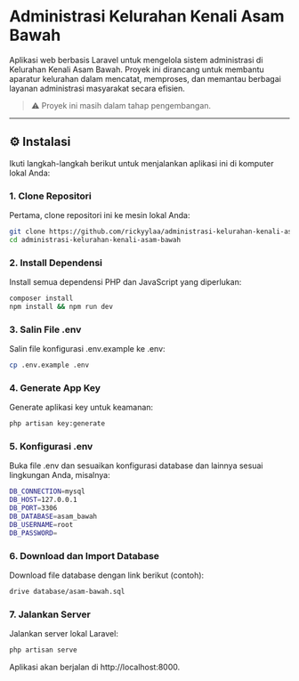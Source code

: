 # Administrasi Kelurahan Kenali Asam Bawah

Aplikasi web berbasis Laravel untuk mengelola sistem administrasi di Kelurahan Kenali Asam Bawah. Proyek ini dirancang untuk membantu aparatur kelurahan dalam mencatat, memproses, dan memantau berbagai layanan administrasi masyarakat secara efisien.

> ⚠️ Proyek ini masih dalam tahap pengembangan.

---

## ⚙️ Instalasi

Ikuti langkah-langkah berikut untuk menjalankan aplikasi ini di komputer lokal Anda:

### 1. Clone Repositori

Pertama, clone repositori ini ke mesin lokal Anda:

```bash
git clone https://github.com/rickyylaa/administrasi-kelurahan-kenali-asam-bawah.git
cd administrasi-kelurahan-kenali-asam-bawah
```

### 2. Install Dependensi

Install semua dependensi PHP dan JavaScript yang diperlukan:

```bash
composer install
npm install && npm run dev
```

### 3. Salin File .env

Salin file konfigurasi .env.example ke .env:

```bash
cp .env.example .env
```

### 4. Generate App Key

Generate aplikasi key untuk keamanan:

```bash
php artisan key:generate
```

### 5. Konfigurasi .env

Buka file .env dan sesuaikan konfigurasi database dan lainnya sesuai lingkungan Anda, misalnya:

```bash
DB_CONNECTION=mysql
DB_HOST=127.0.0.1
DB_PORT=3306
DB_DATABASE=asam_bawah
DB_USERNAME=root
DB_PASSWORD=
```

### 6. Download dan Import Database

Download file database dengan link berikut (contoh):

```bash
drive database/asam-bawah.sql
```

### 7. Jalankan Server

Jalankan server lokal Laravel:

```bash
php artisan serve
```

Aplikasi akan berjalan di http://localhost:8000.
